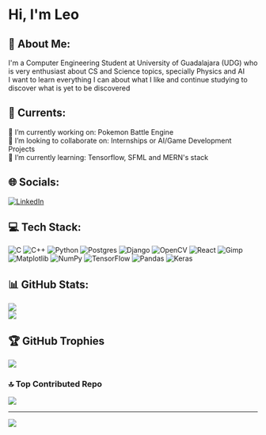 # Hi, I'm Leo
## 💫 About Me:
I'm a Computer Engineering Student at University of Guadalajara (UDG) who is very enthusiast about CS and Science topics, specially Physics and AI <br>
I want to learn everything I can about what I like and continue studying to discover what is yet to be discovered

## 💫 Currents:
🔭 I’m currently working on: Pokemon Battle Engine<br>👯 I’m looking to collaborate on: Internships or AI/Game Development Projects<br>🌱 I’m currently learning: Tensorflow, SFML and MERN's stack<br>


## 🌐 Socials:
[![LinkedIn](https://img.shields.io/badge/LinkedIn-%230077B5.svg?logo=linkedin&logoColor=white)](https://linkedin.com/in/www.linkedin.com/in/leonardo-octavio-perez-de-la-torre-164a6b23b) 

## 💻 Tech Stack:
![C](https://img.shields.io/badge/c-%2300599C.svg?style=flat&logo=c&logoColor=white) ![C++](https://img.shields.io/badge/c++-%2300599C.svg?style=flat&logo=c%2B%2B&logoColor=white) ![Python](https://img.shields.io/badge/python-3670A0?style=flat&logo=python&logoColor=ffdd54) ![Postgres](https://img.shields.io/badge/postgres-%23316192.svg?style=flat&logo=postgresql&logoColor=white) ![Django](https://img.shields.io/badge/django-%23092E20.svg?style=flat&logo=django&logoColor=white) ![OpenCV](https://img.shields.io/badge/opencv-%23white.svg?style=flat&logo=opencv&logoColor=white) ![React](https://img.shields.io/badge/react-%2320232a.svg?style=flat&logo=react&logoColor=%2361DAFB) ![Gimp](https://img.shields.io/badge/Gimp-657D8B?style=flat&logo=gimp&logoColor=FFFFFF) ![Matplotlib](https://img.shields.io/badge/Matplotlib-%23ffffff.svg?style=flat&logo=Matplotlib&logoColor=black) ![NumPy](https://img.shields.io/badge/numpy-%23013243.svg?style=flat&logo=numpy&logoColor=white) ![TensorFlow](https://img.shields.io/badge/TensorFlow-%23FF6F00.svg?style=flat&logo=TensorFlow&logoColor=white) ![Pandas](https://img.shields.io/badge/pandas-%23150458.svg?style=flat&logo=pandas&logoColor=white) ![Keras](https://img.shields.io/badge/Keras-%23D00000.svg?style=flat&logo=Keras&logoColor=white)
## 📊 GitHub Stats:
![](https://github-readme-stats.vercel.app/api?username=Ldltorre14&theme=radical&hide_border=false&include_all_commits=false&count_private=true)<br/>
![](https://github-readme-streak-stats.herokuapp.com/?user=Ldltorre14&theme=radical&hide_border=false)<br/>

## 🏆 GitHub Trophies
![](https://github-profile-trophy.vercel.app/?username=Ldltorre14&theme=dracula&no-frame=false&no-bg=false&margin-w=4)

### 🔝 Top Contributed Repo
![](https://github-contributor-stats.vercel.app/api?username=Ldltorre14&limit=5&theme=dracula&combine_all_yearly_contributions=true)

---
[![](https://visitcount.itsvg.in/api?id=Ldltorre14&icon=2&color=0)](https://visitcount.itsvg.in)

<!-- Proudly created with GPRM ( https://gprm.itsvg.in ) -->
